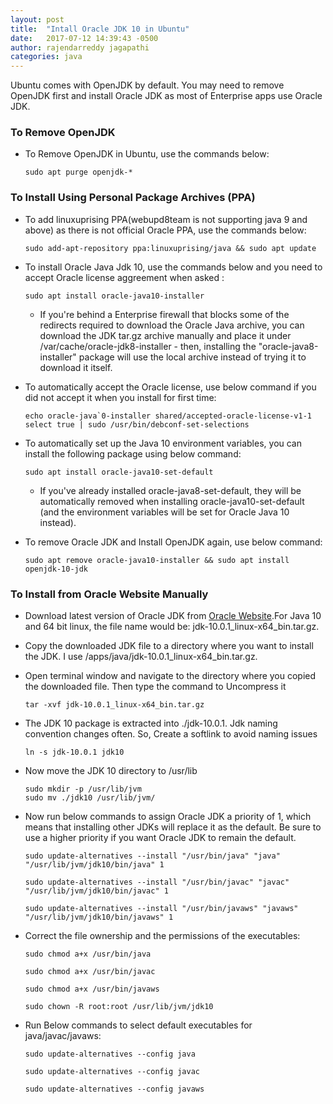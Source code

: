 ```yaml
---
layout: post
title:  "Intall Oracle JDK 10 in Ubuntu"
date:   2017-07-12 14:39:43 -0500
author: rajendarreddy jagapathi
categories: java
---
```


Ubuntu comes with OpenJDK by default. You may need to remove OpenJDK first and install Oracle JDK as most of Enterprise apps use Oracle JDK.

### To Remove OpenJDK
- To Remove OpenJDK in Ubuntu, use the commands below: 

    ``` 
    sudo apt purge openjdk-*
    ```
    
### To Install Using Personal Package Archives (PPA)    
- To add linuxuprising PPA(webupd8team is not supporting java 9 and above) as there is not official Oracle PPA, use the commands below:

    ``` 
    sudo add-apt-repository ppa:linuxuprising/java && sudo apt update
    ```
- To install Oracle Java Jdk 10, use the commands below and you need to accept Oracle license aggreement when asked :

    ```
    sudo apt install oracle-java10-installer
    ```
    - If you're behind a Enterprise firewall that blocks some of the redirects required to download the Oracle Java archive, you can download the JDK tar.gz archive manually and place it under /var/cache/oracle-jdk8-installer - then, installing the "oracle-java8-installer" package will use the local archive instead of trying it to download it itself.
- To automatically accept the Oracle license, use below command if you did not accept it when you install for first time:

    ```
    echo oracle-java`0-installer shared/accepted-oracle-license-v1-1 select true | sudo /usr/bin/debconf-set-selections  
    ```
- To automatically set up the Java 10 environment variables, you can install the following package using below command:

    ```
    sudo apt install oracle-java10-set-default  
    ```
    - If you've already installed oracle-java8-set-default, they will be automatically removed when installing oracle-java10-set-default (and the environment variables will be set for Oracle Java 10 instead).
- To remove Oracle JDK and Install OpenJDK again, use below command: 

    ```
    sudo apt remove oracle-java10-installer && sudo apt install openjdk-10-jdk
    ```
    
### To Install from Oracle Website Manually

- Download latest version of Oracle JDK from [Oracle Website](http://www.oracle.com/technetwork/java/javase/downloads/index.html).For Java 10 and 64 bit linux, the file name would be: jdk-10.0.1_linux-x64_bin.tar.gz.
- Copy the downloaded JDK file to a directory where you want to install the JDK. I use /apps/java/jdk-10.0.1_linux-x64_bin.tar.gz.
- Open terminal window and navigate to the directory where you copied the downloaded file. Then type the command to Uncompress it

    ```
    tar -xvf jdk-10.0.1_linux-x64_bin.tar.gz
    ```
- The JDK 10 package is extracted into ./jdk-10.0.1. Jdk naming convention changes often. So, Create a softlink to avoid naming issues

    ```
    ln -s jdk-10.0.1 jdk10
    ```
- Now move the JDK 10 directory to /usr/lib

    ```
    sudo mkdir -p /usr/lib/jvm
    sudo mv ./jdk10 /usr/lib/jvm/
    ```
- Now run below commands to assign Oracle JDK a priority of 1, which means that installing other JDKs will replace it as the default. Be sure to use a higher priority if you want Oracle JDK to remain the default.

    ```
    sudo update-alternatives --install "/usr/bin/java" "java" "/usr/lib/jvm/jdk10/bin/java" 1
    ```
    
    ```
    sudo update-alternatives --install "/usr/bin/javac" "javac" "/usr/lib/jvm/jdk10/bin/javac" 1
    ```
    
    ```
    sudo update-alternatives --install "/usr/bin/javaws" "javaws" "/usr/lib/jvm/jdk10/bin/javaws" 1
    ```
- Correct the file ownership and the permissions of the executables:

    ```
    sudo chmod a+x /usr/bin/java
    ```
    
    ```
    sudo chmod a+x /usr/bin/javac
    ```
    
    ```
    sudo chmod a+x /usr/bin/javaws
    ```
    
    ```
    sudo chown -R root:root /usr/lib/jvm/jdk10
    ```

- Run Below commands to select default executables for java/javac/javaws:

    ```
    sudo update-alternatives --config java
    ```
    
    ```
    sudo update-alternatives --config javac
    ```
    
    ```
    sudo update-alternatives --config javaws
    ```
